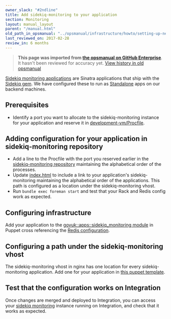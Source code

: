 ```yaml
---
owner_slack: "#2ndline"
title: Add sidekiq-monitoring to your application
section: Monitoring
layout: manual_layout
parent: "/manual.html"
old_path_in_opsmanual: "../opsmanual/infrastructure/howto/setting-up-new-sidekiq-monitoring-app.md"
last_reviewed_on: 2017-02-28
review_in: 6 months
---
```


> **This page was imported from [the opsmanual on GitHub Enterprise](https://github.digital.cabinet-office.gov.uk/gds/opsmanual)**.
It hasn't been reviewed for accuracy yet.
[View history in old opsmanual](https://github.digital.cabinet-office.gov.uk/gds/opsmanual/tree/master/infrastructure/howto/setting-up-new-sidekiq-monitoring-app.md)


[Sidekiq monitoring
applications](https://github.com/mperham/sidekiq/wiki/Monitoring) are
Sinatra applications that ship with the [Sidekiq
gem](http://sidekiq.org/). We have configured these to run as
[Standalone](https://github.com/mperham/sidekiq/wiki/Monitoring#standalone)
apps on our backend machines.

## Prerequisites

-   Identify a port you want to allocate to the sidekiq-monitoring
    instance for your application and reserve it in
    [development-vm/Procfile](https://github.com/alphagov/govuk-puppet/blob/master/development-vm/Procfile).

## Adding configuration for your application in sidekiq-monitoring repository

-   Add a line to the Procfile with the port you reserved earlier in the
    [sidekiq-monitoring
    repository](https://github.com/alphagov/sidekiq-monitoring)
    maintaining the alphabetical order of the processes.
-   Update
    [index.html](https://github.com/alphagov/sidekiq-monitoring/blob/master/public/index.html#L26-L29)
    to include a link to your application's sidekiq-monitoring
    maintaining the alphabetical order of the applications. This path is
    configured as a location under the sidekiq-monitoring vhost.
-   Run `bundle exec foreman start` and test that your Rack and Redis
    config work as expected.

## Configuring infrastructure

Add your application to the [govuk::apps::sidekiq\_monitoring
module](https://github.com/alphagov/govuk-puppet/blob/master/modules/govuk/manifests/apps/sidekiq_monitoring.pp)
in Puppet cross referencing the [Redis
configuration](https://github.com/alphagov/govuk-puppet/commit/9ffa90f571a43cba1e341c359111bf18db9cde1a).

## Configuring a path under the sidekiq-monitoring vhost

The sidekiq-monitoring vhost in nginx has one location for every
sidekiq-monitoring application. Add one for your application in [this
puppet
template](https://github.com/alphagov/govuk-puppet/blob/70a10190b/modules/govuk/templates/sidekiq_monitoring_nginx_config.conf.erb#L21-L23).

## Test that the configuration works on Integration

Once changes are merged and deployed to Integration, you can
access your [sidekiq monitoring](monitor-sidekiq-workers.html) instance running on Integration, and check that it works as expected.
